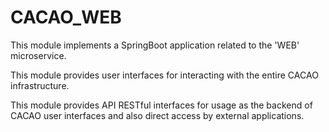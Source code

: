 # CACAO_WEB

This module implements a SpringBoot application related to the 'WEB' microservice.

This module provides user interfaces for interacting with the entire CACAO infrastructure.

This module provides API RESTful interfaces for usage as the backend of CACAO user interfaces and also direct access by external applications.
